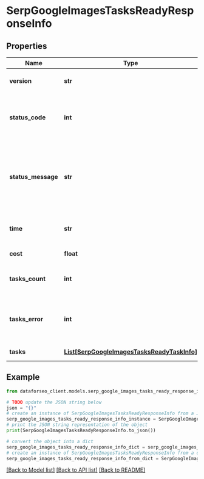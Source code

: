 # SerpGoogleImagesTasksReadyResponseInfo


## Properties

Name | Type | Description | Notes
------------ | ------------- | ------------- | -------------
**version** | **str** | the current version of the API | [optional] 
**status_code** | **int** | general status code you can find the full list of the response codes here | [optional] 
**status_message** | **str** | general informational message you can find the full list of general informational messages here | [optional] 
**time** | **str** | total execution time, seconds | [optional] 
**cost** | **float** | total tasks cost, USD | [optional] 
**tasks_count** | **int** | the number of tasks in the tasks array | [optional] 
**tasks_error** | **int** | the number of tasks in the tasks array returned with an error | [optional] 
**tasks** | [**List[SerpGoogleImagesTasksReadyTaskInfo]**](SerpGoogleImagesTasksReadyTaskInfo.md) | array of tasks | [optional] 

## Example

```python
from dataforseo_client.models.serp_google_images_tasks_ready_response_info import SerpGoogleImagesTasksReadyResponseInfo

# TODO update the JSON string below
json = "{}"
# create an instance of SerpGoogleImagesTasksReadyResponseInfo from a JSON string
serp_google_images_tasks_ready_response_info_instance = SerpGoogleImagesTasksReadyResponseInfo.from_json(json)
# print the JSON string representation of the object
print(SerpGoogleImagesTasksReadyResponseInfo.to_json())

# convert the object into a dict
serp_google_images_tasks_ready_response_info_dict = serp_google_images_tasks_ready_response_info_instance.to_dict()
# create an instance of SerpGoogleImagesTasksReadyResponseInfo from a dict
serp_google_images_tasks_ready_response_info_from_dict = SerpGoogleImagesTasksReadyResponseInfo.from_dict(serp_google_images_tasks_ready_response_info_dict)
```
[[Back to Model list]](../README.md#documentation-for-models) [[Back to API list]](../README.md#documentation-for-api-endpoints) [[Back to README]](../README.md)


